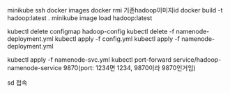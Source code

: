 minikube ssh
docker images
docker rmi 기존hadoop이미지id
docker build -t hadoop:latest .
minikube image load hadoop:latest

kubectl delete configmap hadoop-config
kubectl delete -f namenode-deployment.yml
kubectl apply -f config.yml
kubectl apply -f namenode-deployment.yml

kubectl apply -f namenode-svc.yml
kubectl port-forward service/hadoop-namenode-service 9870(port: 1234면 1234, 9870이라 9870인거임)

sd 접속
